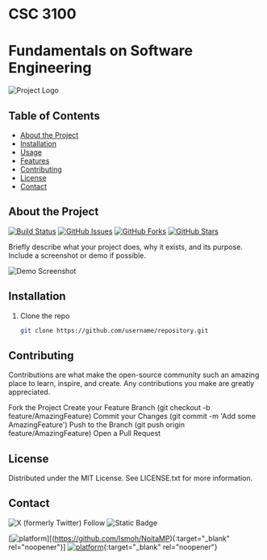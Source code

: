 # CSC 3100
# Fundamentals on Software Engineering

![Project Logo](https://your-image-url.com/logo.png)

## Table of Contents

- [About the Project](#about-the-project)
- [Installation](#installation)
- [Usage](#usage)
- [Features](#features)
- [Contributing](#contributing)
- [License](#license)
- [Contact](#contact)

## About the Project

[![Build Status](https://img.shields.io/github/actions/workflow/status/username/repository/build.yml?branch=main)](https://github.com/CSC308/repository/actions)
[![GitHub Issues](https://img.shields.io/github/issues/username/repository)](https://github.com/CSC308/repository/issues)
[![GitHub Forks](https://img.shields.io/github/forks/username/repository)](https://github.com/CSC308/repository/network)
[![GitHub Stars](https://img.shields.io/github/stars/username/repository)](https://github.com/CSC308/repository/stargazers)

Briefly describe what your project does, why it exists, and its purpose. Include a screenshot or demo if possible.

![Demo Screenshot](https://your-image-url.com/demo.png)

## Installation

1. Clone the repo
   ```sh
   git clone https://github.com/username/repository.git


## Contributing

Contributions are what make the open-source community such an amazing place to learn, inspire, and create. Any contributions you make are greatly appreciated.

Fork the Project
Create your Feature Branch (git checkout -b feature/AmazingFeature)
Commit your Changes (git commit -m 'Add some AmazingFeature')
Push to the Branch (git push origin feature/AmazingFeature)
Open a Pull Request

## License

Distributed under the MIT License. See LICENSE.txt for more information.

## Contact
![X (formerly Twitter) Follow](https://img.shields.io/twitter/follow/mscjaviergs?style=flat)
![Static Badge](https://img.shields.io/badge/project_link-javiergs.info%2Fteaching-orange?link=http%3A%2F%2Fjaviergs.info%2Fteaching%2F)

[![platform](https://img.shields.io/badge/platform-ubuntu%20%7C%20windows-lightgrey?style=flat-square)][(https://github.com/Ismoh/NoitaMP){:target="_blank" rel="noopener"}]
[![platform](https://img.shields.io/badge/project_link-javiergs.info%2Fteaching-orange?style=flat-square)](http://javiergs.info/teaching){:target="_blank" rel="noopener"}



